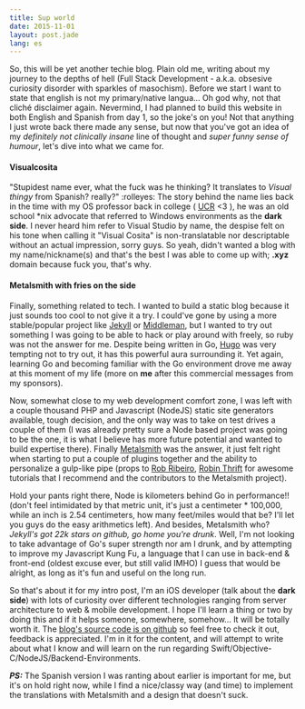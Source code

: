 ```yaml
---
title: Sup world
date: 2015-11-01
layout: post.jade
lang: es
---
```


So, this will be yet another techie blog. Plain old me, writing about my journey to the depths of hell (Full Stack Development - a.k.a. obsesive curiosity disorder with sparkles of masochism). Before we start I want to state that english is not my primary/native langua... Oh god why, not that cliché disclaimer again. Nevermind, I had planned to build this website in both English and Spanish from day 1, so the joke's on you! Not that anything I just wrote back there made any sense, but now that you've got an idea of my *definitely not clinically insane* line of thought and *super funny sense of humour*, let's dive into what we came for.

#### Visualcosita

"Stupidest name ever, what the fuck was he thinking? It translates to *Visual thingy* from Spanish? really?" :rolleyes: The story behind the name lies back in the time with my OS professor back in college ( [UCR](http://www.ucr.ac.cr/) <3 ), he was an old school \*nix advocate that referred to Windows environments as the **dark side**. I never heard him refer to Visual Studio by name, the despise felt on his tone when calling it "Visual Cosita" is non-translatable nor descriptable without an actual impression, sorry guys. So yeah, didn't wanted a blog with my name/nickname(s) and that's the best I was able to come up with; **.xyz** domain because fuck you, that's why.

#### Metalsmith with fries on the side

Finally, something related to tech. I wanted to build a static blog because it just sounds too cool to not give it a try. I could've gone by using a more stable/popular project like [Jekyll](http://jekyllrb.com/) or [Middleman](https://middlemanapp.com/), but I wanted to try out something I was going to be able to hack or play around with freely, so ruby was not the answer for me. Despite being written in Go, [Hugo](http://gohugo.io/) was very tempting not to try out, it has this powerful aura surrounding it. Yet again, learning Go and becoming familiar with the Go environment drove me away at this moment of my life (more on **me** after this commercial messages from my sponsors).

Now, somewhat close to my web development comfort zone, I was left with a couple thousand PHP and Javascript (NodeJS) static site generators available, tough decision, and the only way was to take on test drives a couple of them (I was already pretty sure a Node based project was going to be the one, it is what I believe has more future potential and wanted to build expertise there). Finally [Metalsmith](https://github.com/segmentio/metalsmith) was the answer, it just felt right when starting to put a couple of plugins together and the ability to personalize a gulp-like pipe (props to [Rob Ribeiro](https://azurelogic.com/posts/building-a-blog-with-metalsmith/), [Robin Thrift](http://www.robinthrift.com/posts/metalsmith-part-1-setting-up-the-forge/) for awesome tutorials that I recommend and the contributors to the Metalsmith project).

Hold your pants right there, Node is kilometers behind Go in performance!! (don't feel intimidated by that metric unit, it's just a centimeter \* 100,000, while an inch is 2.54 centimeters, how many feet/miles would that be? I'll let you guys do the easy arithmetics left). And besides, Metalsmith who? *Jekyll's got 22k stars on github, go home you're drunk*. Well, I'm not looking to take advantage of Go's super strength nor am I drunk, and by attempting to improve my Javascript Kung Fu, a language that I can use in back-end & front-end (oldest excuse ever, but still valid IMHO) I guess that would be alright, as long as it's fun and useful on the long run.

So that's about it for my intro post, I'm an iOS developer (talk about the **dark side**) with lots of curiosity over different technologies ranging from server architecture to web & mobile development. I hope I'll learn a thing or two by doing this and if it helps someone, somewhere, somehow... It will be totally worth it. The [blog's source code is on github](https://github.com/fdoxyz/visualcosita.git) so feel free to check it out, feedback is appreciated. I'm in it for the content, and will attempt to write about what I know and will learn on the run regarding Swift/Objective-C/NodeJS/Backend-Environments.

***PS:*** The Spanish version I was ranting about earlier is important for me, but it's on hold right now, while I find a nice/classy way (and time) to implement the translations with Metalsmith and a design that doesn't suck.
